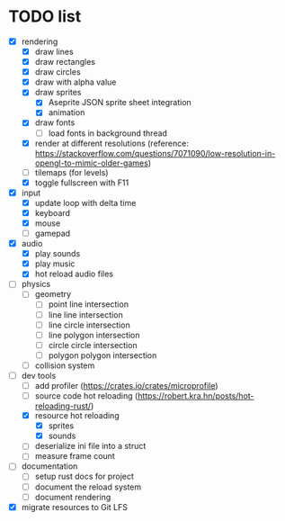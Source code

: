 # TODO list

- [x] rendering
  - [x] draw lines
  - [x] draw rectangles
  - [x] draw circles
  - [x] draw with alpha value
  - [x] draw sprites
    - [x] Aseprite JSON sprite sheet integration
    - [x] animation
  - [x] draw fonts
    - [ ] load fonts in background thread
  - [x] render at different resolutions (reference: https://stackoverflow.com/questions/7071090/low-resolution-in-opengl-to-mimic-older-games)
  - [ ] tilemaps (for levels)
  - [x] toggle fullscreen with F11

- [x] input
  - [x] update loop with delta time
  - [x] keyboard
  - [x] mouse
  - [ ] gamepad

- [x] audio
  - [x] play sounds
  - [x] play music
  - [x] hot reload audio files

- [ ] physics
  - [ ] geometry
    - [ ] point line intersection
    - [ ] line line intersection
    - [ ] line circle intersection
    - [ ] line polygon intersection
    - [ ] circle circle intersection
    - [ ] polygon polygon intersection
  - [ ] collision system

- [ ] dev tools
  - [ ] add profiler (https://crates.io/crates/microprofile)
  - [ ] source code hot reloading (https://robert.kra.hn/posts/hot-reloading-rust/)
  - [x] resource hot reloading
    - [x] sprites
    - [x] sounds
  - [ ] deserialize ini file into a struct
  - [ ] measure frame count

- [ ] documentation
  - [ ] setup rust docs for project
  - [ ] document the reload system
  - [ ] document rendering

- [x] migrate resources to Git LFS
